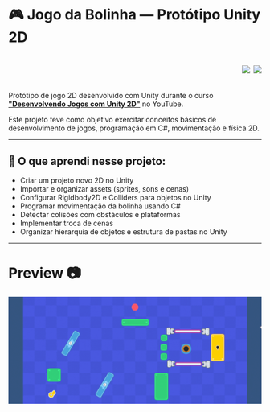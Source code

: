 # 🎮 Jogo da Bolinha — Protótipo Unity 2D <p align="right"> <img src="https://cdn.jsdelivr.net/gh/devicons/devicon/icons/unity/unity-original.svg" width="40"/> <img src="https://cdn.jsdelivr.net/gh/devicons/devicon/icons/csharp/csharp-original.svg" width="40"/> </p>


Protótipo de jogo 2D desenvolvido com Unity durante o curso [**"Desenvolvendo Jogos com Unity 2D"**](https://www.youtube.com/watch?v=59Z-E2yt2oA&list=PLzjwaizNOg6TltKzv_WWX3EJosl5nA46m&index=11) no YouTube.

Este projeto teve como objetivo exercitar conceitos básicos de desenvolvimento de jogos, programação em C#, movimentação e física 2D.

---

## 📑 O que aprendi nesse projeto:

-  Criar um projeto novo 2D no Unity
-  Importar e organizar assets (sprites, sons e cenas)
-  Configurar Rigidbody2D e Colliders para objetos no Unity
-  Programar movimentação da bolinha usando C#
-  Detectar colisões com obstáculos e plataformas
-  Implementar troca de cenas
-  Organizar hierarquia de objetos e estrutura de pastas no Unity

---


# Preview 📷

![Jogo da bolinha gameplay](preview.gif)



